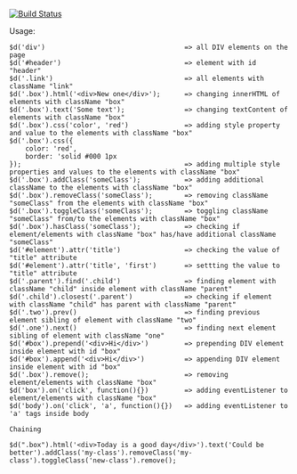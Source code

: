 [![Build Status](https://travis-ci.org/dmitriyakkerman/dom-library.svg?branch=master)](https://travis-ci.org/dmitriyakkerman/dom-library)

Usage:      
 
    $d('div')                                   => all DIV elements on the page
    $d('#header')                               => element with id "header"
    $d('.link')                                 => all elements with className "link"          
    $d('.box').html('<div>New one</div>');      => changing innerHTML of elements with className "box"  
    $d('.box').text('Some text');               => changing textContent of elements with className "box"     
    $d('.box').css('color', 'red')              => adding style property and value to the elements with className "box"
    $d('.box').css({
        color: 'red', 
        border: 'solid #000 1px
    });                                         => adding multiple style properties and values to the elements with className "box"
    $d('.box').addClass('someClass');           => adding additional className to the elements with className "box"        
    $d('.box').removeClass('someClass');        => removing className "someClass" from the elements with className "box"              
    $d('.box').toggleClass('someClass');        => toggling className "someClass" from/to the elements with className "box"
    $d('.box').hasClass('someClass');           => checking if element/elements with className "box" has/have additional className "someClass"
    $d('#element').attr('title')                => checking the value of "title" attribute
    $d('#element').attr('title', 'first')       => settting the value to "title" attribute  
    $d('.parent').find('.child')                => finding element with className "child" inside element with className "parent"
    $d('.child').closest('.parent')             => checking if element with className "child" has parent with className "parent"
    $d('.two').prev()                           => finding previous element sibling of element with className "two"
    $d('.one').next()                           => finding next element sibling of element with className "one"
    $d('#box').prepend('<div>Hi</div>')         => prepending DIV element inside element with id "box"
    $d('#box').append('<div>Hi</div>')          => appending DIV element inside element with id "box"  
    $d('.box').remove();                        => removing element/elements with className "box"
    $d('box').on('click', function(){})         => adding eventListener to element/elements with className "box"
    $d('body').on('click', 'a', function(){})   => adding eventListener to 'a' tags inside body  
        
    Chaining
        
    $d(".box").html('<div>Today is a good day</div>').text('Could be better').addClass('my-class').removeClass('my-class').toggleClass('new-class').remove();    
    
